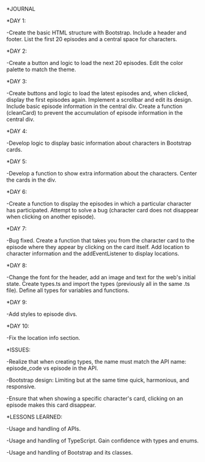 *JOURNAL

*DAY 1:

-Create the basic HTML structure with Bootstrap. Include a header and footer. List the first 20 episodes and a central space for characters.

*DAY 2:

-Create a button and logic to load the next 20 episodes. Edit the color palette to match the theme.

*DAY 3:

-Create buttons and logic to load the latest episodes and, when clicked, display the first episodes again. Implement a scrollbar and edit its design. Include basic episode information in the central div. Create a function (cleanCard) to prevent the accumulation of episode information in the central div.

*DAY 4:

-Develop logic to display basic information about characters in Bootstrap cards.

*DAY 5:

-Develop a function to show extra information about the characters. Center the cards in the div.

*DAY 6:

-Create a function to display the episodes in which a particular character has participated. Attempt to solve a bug (character card does not disappear when clicking on another episode).

*DAY 7:

-Bug fixed. Create a function that takes you from the character card to the episode where they appear by clicking on the card itself. Add location to character information and the addEventListener to display locations.

*DAY 8:

-Change the font for the header, add an image and text for the web's initial state. Create types.ts and import the types (previously all in the same .ts file). Define all types for variables and functions.

*DAY 9:

-Add styles to episode divs.

*DAY 10:

-Fix the location info section.

*ISSUES:

-Realize that when creating types, the name must match the API name: episode_code vs episode in the API.

-Bootstrap design: Limiting but at the same time quick, harmonious, and responsive.

-Ensure that when showing a specific character's card, clicking on an episode makes this card disappear.

*LESSONS LEARNED:

-Usage and handling of APIs.

-Usage and handling of TypeScript. Gain confidence with types and enums.

-Usage and handling of Bootstrap and its classes.
